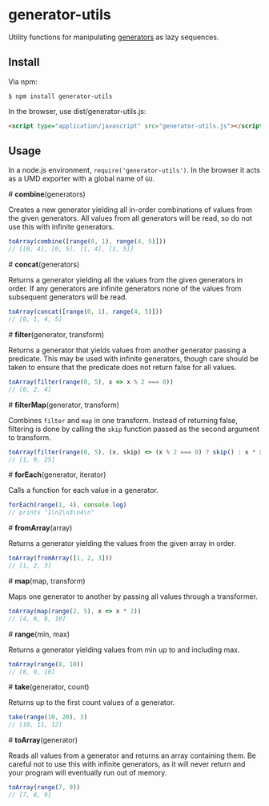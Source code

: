 # generator-utils

Utility functions for manipulating [generators] as lazy sequences.

## Install

Via npm:

```
$ npm install generator-utils
```

In the browser, use dist/generator-utils.js:

```html
<script type="application/javascript" src="generator-utils.js"></script>
```

## Usage

In a node.js environment, `require('generator-utils')`. In the browser it acts
as a UMD exporter with a global name of `GU`.

\# <b>combine</b>(generators)

Creates a new generator yielding all in-order combinations of values from
the given generators. All values from all generators will be read, so do not
use this with infinite generators.

```js
toArray(combine([range(0, 1), range(4, 5)]))
// [[0, 4], [0, 5], [1, 4], [1, 5]]
```


\# <b>concat</b>(generators)

Returns a generator yielding all the values from the given generators in
order. If any generators are infinite generators none of the values from
subsequent generators will be read.

```js
toArray(concat([range(0, 1), range(4, 5)]))
// [0, 1, 4, 5]
```


\# <b>filter</b>(generator, transform)

Returns a generator that yields values from another generator passing a
predicate. This may be used with infinite generators, though care should be
taken to ensure that the predicate does not return false for all values.

```js
toArray(filter(range(0, 5), x => x % 2 === 0))
// [0, 2, 4]
```


\# <b>filterMap</b>(generator, transform)

Combines `filter` and `map` in one transform. Instead of returning false,
filtering is done by calling the `skip` function passed as the second
argument to transform.

```js
toArray(filter(range(0, 5), (x, skip) => (x % 2 === 0) ? skip() : x * x))
// [1, 9, 25]
```


\# <b>forEach</b>(generator, iterator)

Calls a function for each value in a generator.

```js
forEach(range(1, 4), console.log)
// prints "1\n2\n3\n4\n"
```


\# <b>fromArray</b>(array)

Returns a generator yielding the values from the given array in order.

```js
toArray(fromArray([1, 2, 3]))
// [1, 2, 3]
```


\# <b>map</b>(map, transform)

Maps one generator to another by passing all values through a transformer.

```js
toArray(map(range(2, 5), x => x * 2))
// [4, 6, 8, 10]
```


\# <b>range</b>(min, max)

Returns a generator yielding values from min up to and including max.

```js
toArray(range(8, 10))
// [8, 9, 10]
```


\# <b>take</b>(generator, count)

Returns up to the first count values of a generator.

```js
take(range(10, 20), 3)
// [10, 11, 12]
```


\# <b>toArray</b>(generator)

Reads all values from a generator and returns an array containing them. Be
careful not to use this with infinite generators, as it will never return and
your program will eventually run out of memory.

```js
toArray(range(7, 9))
// [7, 8, 9]
```

[generators]: http://davidwalsh.name/es6-generators

